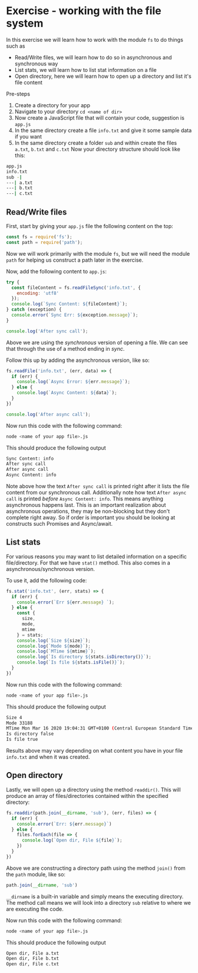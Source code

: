# Exercise - working with the file system

In this exercise we will learn how to work with the module `fs` to do things such as

- Read/Write files, we will learn how to do so in asynchronous and synchronous way
- List stats, we will learn how to list stat information on a file
- Open directory, here we will learn how to open up a directory and list it's file content

Pre-steps

1. Create a directory for your app
2. Navigate to your directory `cd <name of dir>`
3. Now create a JavaScript file that will contain your code, suggestion is `app.js`
4. In the same directory create a file `info.txt` and give it some sample data if you want
5. In the same directory create a folder `sub` and within create the files `a.txt`, `b.txt` and `c.txt`
Now your directory structure should look like this:

```bash
app.js
info.txt
sub -|
---| a.txt
---| b.txt
---| c.txt
```

## Read/Write files

First, start by giving your `app.js` file the following content on the top:

```javascript
const fs = require('fs');
const path = require('path');
```

Now we will work primarily with the module `fs`, but we will need the module `path` for helping us construct a path later in the exercise.

Now, add the following content to `app.js`:

```javascript
try {
  const fileContent = fs.readFileSync('info.txt', {
    encoding: 'utf8'
  });
  console.log(`Sync Content: ${fileContent}`);
} catch (exception) {
  console.error(`Sync Err: ${exception.message}`);
}

console.log('After sync call');
```

Above we are using the *synchronous* version of opening a file. We can see that through the use of a method ending in *sync*.

Follow this up by adding the asynchronous version, like so:

```javascript
fs.readFile('info.txt', (err, data) => {
  if (err) {
    console.log(`Async Error: ${err.message}`);
  } else {
    console.log(`Async Content: ${data}`);
  }
})

console.log('After async call');
```

Now run this code with the following command:

```bash
node <name of your app file>.js
```

This should produce the following output

```bash
Sync Content: info
After sync call
After async call
Async Content: info
```

Note above how the text `After sync call` is printed right after it lists the file content from our synchronous call. Additionally note how text `After async call` is printed *before* `Async Content: info`. This means anything asynchronous happens last. This is an important realization about asynchronous operations, they may be non-blocking but they don't complete right away. So if order is important you should be looking at constructs such Promises and Async/await.

## List stats

For various reasons you may want to list detailed information on a specific file/directory. For that we have `stat()` method. This also comes in a asynchronous/synchronous version.

To use it, add the following code:

```javascript
fs.stat('info.txt', (err, stats) => {
  if (err) {
    console.error(`Err ${err.message} `);
  } else {
    const {
      size,
      mode,
      mtime
    } = stats;
    console.log(`Size ${size}`);
    console.log(`Mode ${mode}`);
    console.log(`MTime ${mtime}`);
    console.log(`Is directory ${stats.isDirectory()}`);
    console.log(`Is file ${stats.isFile()}`);
  }
})
```

Now run this code with the following command:

```bash
node <name of your app file>.js
```

This should produce the following output

```bash
Size 4
Mode 33188
MTime Mon Mar 16 2020 19:04:31 GMT+0100 (Central European Standard Time)
Is directory false
Is file true
```

Results above may vary depending on what content you have in your file `info.txt` and when it was created.

## Open directory

Lastly, we will open up a directory using the method `readdir()`. This will produce an array of files/directories contained within the specified directory:

```javascript
fs.readdir(path.join(__dirname, 'sub'), (err, files) => {
  if (err) {
    console.error(`Err: ${err.message}`)
  } else {
    files.forEach(file => {
      console.log(`Open dir, File ${file}`);
    })
  }
})
```

Above we are constructing a directory path using the method `join()` from the `path` module, like so:

```javascript
path.join(__dirname, 'sub')
```

`__dirname` is a built-in variable and simply means the executing directory. The method call means we will look into a directory `sub` relative to where we are executing the code.

Now run this code with the following command:

```bash
node <name of your app file>.js
```

This should produce the following output

```bash
Open dir, File a.txt
Open dir, File b.txt
Open dir, File c.txt
```
